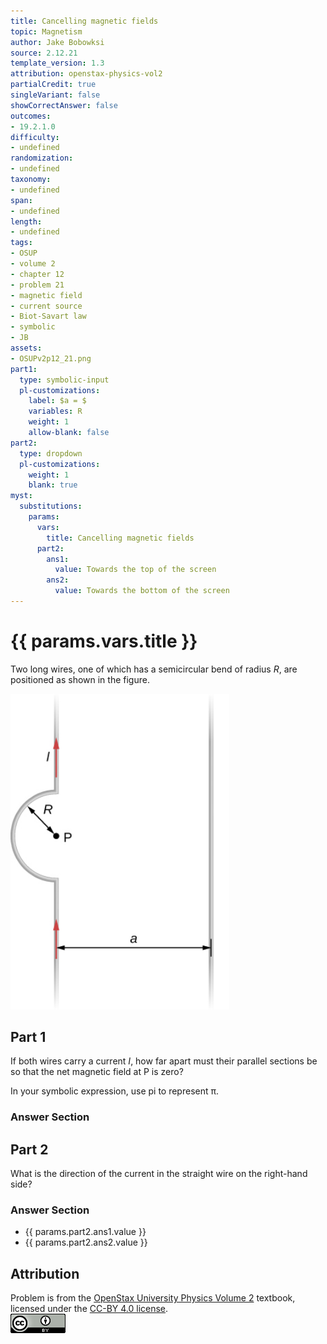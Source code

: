 ```yaml
---
title: Cancelling magnetic fields
topic: Magnetism
author: Jake Bobowksi
source: 2.12.21
template_version: 1.3
attribution: openstax-physics-vol2
partialCredit: true
singleVariant: false
showCorrectAnswer: false
outcomes:
- 19.2.1.0
difficulty:
- undefined
randomization:
- undefined
taxonomy:
- undefined
span:
- undefined
length:
- undefined
tags:
- OSUP
- volume 2
- chapter 12
- problem 21
- magnetic field
- current source
- Biot-Savart law
- symbolic
- JB
assets:
- OSUPv2p12_21.png
part1:
  type: symbolic-input
  pl-customizations:
    label: $a = $
    variables: R
    weight: 1
    allow-blank: false
part2:
  type: dropdown
  pl-customizations:
    weight: 1
    blank: true
myst:
  substitutions:
    params:
      vars:
        title: Cancelling magnetic fields
      part2:
        ans1:
          value: Towards the top of the screen
        ans2:
          value: Towards the bottom of the screen
---
```

# {{ params.vars.title }}
Two long wires, one of which has a semicircular bend of radius $R$, are positioned as shown in the figure.

<img src="OSUPv2p12_21.png" width=350 alt="Parallel wires, one with a semicircular bend">

## Part 1

If both wires carry a current $I$, how far apart must their parallel sections be so that the net magnetic field at P is zero?

In your symbolic expression, use pi to represent π.

### Answer Section

## Part 2

What is the direction of the current in the straight wire on the right-hand side?

### Answer Section

- {{ params.part2.ans1.value }}
- {{ params.part2.ans2.value }}

## Attribution

Problem is from the [OpenStax University Physics Volume 2](https://openstax.org/details/books/university-physics-volume-2) textbook, licensed under the [CC-BY 4.0 license](https://creativecommons.org/licenses/by/4.0/).<br>![Image representing the Creative Commons 4.0 BY license.](https://raw.githubusercontent.com/firasm/bits/master/by.png)